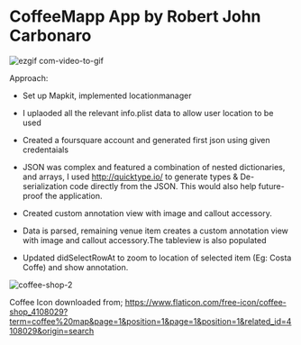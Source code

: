 # CoffeeMapp App by Robert John Carbonaro

![ezgif com-video-to-gif](https://user-images.githubusercontent.com/73760607/115765988-510f0b00-a39f-11eb-9e50-f53e696d60e2.gif)





Approach:

* Set up Mapkit, implemented locationmanager

* I uplaoded all the relevant info.plist data to allow user location to be used

* Created a foursquare account and generated first json using given credentaials

* JSON was  complex and featured a combination of nested dictionaries, and arrays, I used http://quicktype.io/ to generate types & De-serialization code directly from the JSON. This would also help future-proof the application.

* Created custom annotation view with image and callout accessory. 

* Data is parsed, remaining venue item creates a custom annotation view with image and callout accessory.The tableview is also populated

* Updated didSelectRowAt to zoom to location of selected item (Eg: Costa Coffe) and show annotation.


![coffee-shop-2](https://user-images.githubusercontent.com/73760607/115766448-ea3e2180-a39f-11eb-9729-37d9aa38f525.png)


Coffee Icon downloaded from; https://www.flaticon.com/free-icon/coffee-shop_4108029?term=coffee%20map&page=1&position=1&page=1&position=1&related_id=4108029&origin=search
